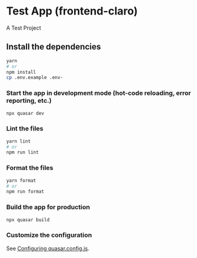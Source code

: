 # Test App (frontend-claro)

A Test Project

## Install the dependencies
```bash
yarn
# or
npm install
cp .env.example .env-
```

### Start the app in development mode (hot-code reloading, error reporting, etc.)
```bash
npx quasar dev
```


### Lint the files
```bash
yarn lint
# or
npm run lint
```


### Format the files
```bash
yarn format
# or
npm run format
```


### Build the app for production
```bash
npx quasar build
```

### Customize the configuration
See [Configuring quasar.config.js](https://v2.quasar.dev/quasar-cli-vite/quasar-config-js).
